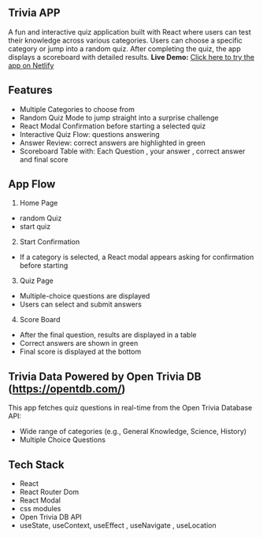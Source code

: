 ## Trivia APP
A fun and interactive quiz application built with React where users can test their knowledge across various categories. Users can choose a specific category or jump into a random quiz. After completing the quiz, the app displays a scoreboard with detailed results.
**Live Demo:** [Click here to try the app on Netlify](https://triviaquizs.netlify.app/)
## Features
+ Multiple Categories to choose from
+ Random Quiz Mode to jump straight into a surprise challenge
+  React Modal Confirmation before starting a selected quiz
+  Interactive Quiz Flow: questions answering
+  Answer Review: correct answers are highlighted in green
+  Scoreboard Table with: Each Question , your answer , correct answer and final score
## App Flow
1. Home Page
+ random Quiz
+ start quiz
2. Start Confirmation
+ If a category is selected, a React modal appears asking for confirmation before starting
3. Quiz Page
+ Multiple-choice questions are displayed 
+ Users can select and submit answers
4. Score Board
+ After the final question, results are displayed in a table
+ Correct answers are shown in green
+ Final score is displayed at the bottom
## Trivia Data Powered by Open Trivia DB (https://opentdb.com/)
This app fetches quiz questions in real-time from the Open Trivia Database API:
+ Wide range of categories (e.g., General Knowledge, Science, History)
+ Multiple Choice Questions
## Tech Stack
- React
- React Router Dom
- React Modal
- css modules
- Open Trivia DB API
- useState, useContext, useEffect , useNavigate , useLocation